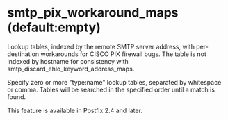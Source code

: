 # smtp_pix_workaround_maps (default:empty) 

 Lookup tables, indexed by the remote SMTP server address, with
per-destination workarounds for CISCO PIX firewall bugs.  The table
is not indexed by hostname for consistency with
smtp_discard_ehlo_keyword_address_maps. 


Specify zero or more "type:name" lookup tables, separated by
whitespace or comma. Tables will be searched in the specified order
until a match is found.


 This feature is available in Postfix 2.4 and later. 


